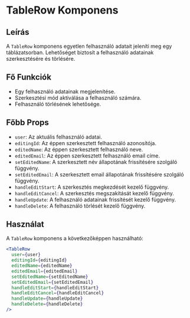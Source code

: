 # TableRow Komponens

## Leírás
A `TableRow` komponens egyetlen felhasználó adatait jeleníti meg egy táblázatsorban. Lehetőséget biztosít a felhasználó adatainak szerkesztésére és törlésére.

## Fő Funkciók
- Egy felhasználó adatainak megjelenítése.
- Szerkesztési mód aktiválása a felhasználó számára.
- Felhasználó törlésének lehetősége.

## Főbb Props
- `user`: Az aktuális felhasználó adatai.
- `editingId`: Az éppen szerkesztett felhasználó azonosítója.
- `editedName`: Az éppen szerkesztett felhasználó neve.
- `editedEmail`: Az éppen szerkesztett felhasználó email címe.
- `setEditedName`: A szerkesztett név állapotának frissítésére szolgáló függvény.
- `setEditedEmail`: A szerkesztett email állapotának frissítésére szolgáló függvény.
- `handleEditStart`: A szerkesztés megkezdését kezelő függvény.
- `handleEditCancel`: A szerkesztés megszakítását kezelő függvény.
- `handleUpdate`: A felhasználó adatainak frissítését kezelő függvény.
- `handleDelete`: A felhasználó törlését kezelő függvény.

## Használat
A `TableRow` komponens a következőképpen használható:

```jsx
<TableRow
  user={user}
  editingId={editingId}
  editedName={editedName}
  editedEmail={editedEmail}
  setEditedName={setEditedName}
  setEditedEmail={setEditedEmail}
  handleEditStart={handleEditStart}
  handleEditCancel={handleEditCancel}
  handleUpdate={handleUpdate}
  handleDelete={handleDelete}
/>